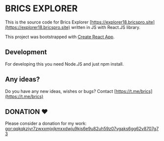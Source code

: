 # BRICS EXPLORER

This is the source code for Brics Explorer [https://explorer18.bricspro.site](https://explorer18.bricspro.site) written in JS with React.JS library.

This project was bootstrapped with [Create React App](https://github.com/facebook/create-react-app).

## Development

For developing this you need Node.JS and just npm install.

## Any ideas?

Do you have any new ideas, wishes or bugs? Contact [https://t.me/brics](https://t.me/brics)

## DONATION ♥

Please consider a donation for my work: [gor:qqkqkzjvr7zwxxmjxjkmxxdwju9kjs6e9u82uh59z07vgaks6gg62v8707g73](https://explorer.ixbase.info/addresses/gor:qq8y6lplj8p00kcuksx6uyuc572vculsfhvyqpr4l9dhgmhrgxv0qcelplwcj)
